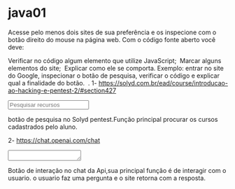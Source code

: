 # java01

Acesse pelo menos dois sites de sua preferência e os inspecione com o botão direito do mouse na página web.
Com o código fonte aberto você deve: 

Verificar no código algum elemento que utilize JavaScript; 
Marcar alguns elementos do site; 
Explicar como ele se comporta. Exemplo: entrar no site do Google, inspecionar o botão de pesquisa, verificar o código e explicar qual a finalidade do botão. 
.
1-	https://solyd.com.br/ead/course/introducao-ao-hacking-e-pentest-2/#section427

<input type="text" autocomplete="off" name="res-query" id="res-search" placeholder="Pesquisar recursos" class="prompt">

botão de pesquisa no Solyd pentest.Função principal procurar os cursos cadastrados pelo aluno.

2-	https://chat.openai.com/chat

<textarea tabindex="0" data-id="request-:R4d6:-0" style="max-height: 200px; height: 24px; overflow-y: hidden;" rows="1" placeholder="" class="m-0 w-full resize-none border-0 bg-transparent p-0 pr-7 focus:ring-0 focus-visible:ring-0 dark:bg-transparent"></textarea>

Botão de interação no chat da Api,sua principal função é de interagir com o usuario.
o usuario faz uma pergunta e o site retorna com a resposta.

